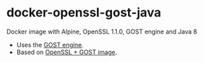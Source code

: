 # docker-openssl-gost-java

Docker image with Alpine, OpenSSL 1.1.0, GOST engine and Java 8

- Uses the [GOST engine](https://github.com/gost-engine/engine).
- Based on [OpenSSL + GOST image](https://github.com/rnixik/docker-openssl-gost).
